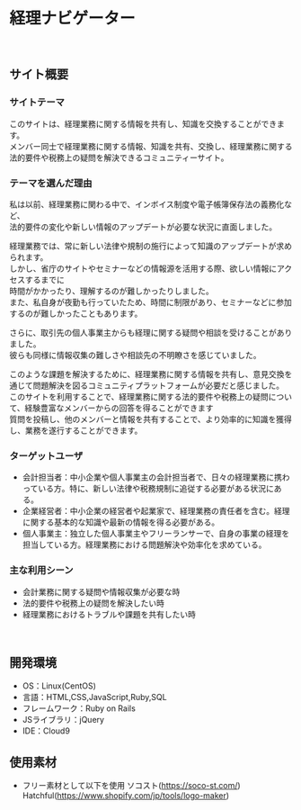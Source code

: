 # 経理ナビゲーター
​
## サイト概要
### サイトテーマ
<!--何を『目的』とし、どのような『分類』なのかを簡潔に書く-->
このサイトは、経理業務に関する情報を共有し、知識を交換することができます。  
メンバー同士で経理業務に関する情報、知識を共有、交換し、経理業務に関する法的要件や税務上の疑問を解決できるコミュニティーサイト。  
### テーマを選んだ理由
<!--なぜこのようなテーマにしたかを説明する-->
私は以前、経理業務に関わる中で、インボイス制度や電子帳簿保存法の義務化など、  
法的要件の変化や新しい情報のアップデートが必要な状況に直面しました。

経理業務では、常に新しい法律や規制の施行によって知識のアップデートが求められます。  
しかし、省庁のサイトやセミナーなどの情報源を活用する際、欲しい情報にアクセスするまでに  
時間がかかったり、理解するのが難しかったりしました。  
また、私自身が夜勤も行っていたため、時間に制限があり、セミナーなどに参加するのが難しかったこともあります。

さらに、取引先の個人事業主からも経理に関する疑問や相談を受けることがありました。  
彼らも同様に情報収集の難しさや相談先の不明瞭さを感じていました。

このような課題を解決するために、経理業務に関する情報を共有し、意見交換を通じて問題解決を図るコミュニティプラットフォームが必要だと感じました。  
このサイトを利用することで、経理業務に関する法的要件や税務上の疑問について、経験豊富なメンバーからの回答を得ることができます  
質問を投稿し、他のメンバーと情報を共有することで、より効率的に知識を獲得し、業務を遂行することができます。
### ターゲットユーザ
<!--誰に使ってもらうかを具体的に記載する-->
- 会計担当者：中小企業や個人事業主の会計担当者で、日々の経理業務に携わっている方。特に、新しい法律や税務規制に追従する必要がある状況にある。
- 企業経営者：中小企業の経営者や起業家で、経理業務の責任者を含む。経理に関する基本的な知識や最新の情報を得る必要がある。
- 個人事業主：独立した個人事業主やフリーランサーで、自身の事業の経理を担当している方。経理業務における問題解決や効率化を求めている。
### 主な利用シーン
<!--どのような時に使うのかの状況を記載すること-->
- 会計業務に関する疑問や情報収集が必要な時
- 法的要件や税務上の疑問を解決したい時
- 経理業務におけるトラブルや課題を共有したい時

<!--テーマを設定・提出する時点では不要です-->
​
## 開発環境
- OS：Linux(CentOS)
- 言語：HTML,CSS,JavaScript,Ruby,SQL
- フレームワーク：Ruby on Rails
- JSライブラリ：jQuery
- IDE：Cloud9
​
## 使用素材
- フリー素材として以下を使用
  ソコスト(https://soco-st.com/)
  Hatchful(https://www.shopify.com/jp/tools/logo-maker)